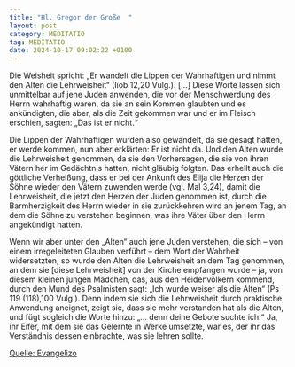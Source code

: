 ```yaml
---
title: "Hl. Gregor der Große  "
layout: post
category: MEDITATIO
tag: MEDITATIO
date: 2024-10-17 09:02:22 +0100
---
```

Die Weisheit spricht: „Er wandelt die Lippen der Wahrhaftigen und nimmt den Alten die Lehrweisheit“ (Iiob 12,20 Vulg.). […] Diese Worte lassen sich unmittelbar auf jene Juden anwenden, die vor der Menschwerdung des Herrn wahrhaftig waren, da sie an sein Kommen glaubten und es ankündigten, die aber, als die Zeit gekommen war und er im Fleisch erschien, sagten: „Das ist er nicht.<!--more-->“

Die Lippen der Wahrhaftigen wurden also gewandelt, da sie gesagt hatten, er werde kommen, nun aber erklärten: Er ist nicht da. Und den Alten wurde die Lehrweisheit genommen, da sie den Vorhersagen, die sie von ihren Vätern her im Gedächtnis hatten, nicht gläubig folgten. Das erhellt auch die göttliche Verheißung, dass er bei der Ankunft des Elija die Herzen der Söhne wieder den Vätern zuwenden werde (vgl. Mal 3,24), damit die Lehrweisheit, die jetzt den Herzen der Juden genommen ist, durch die Barmherzigkeit des Herrn wieder in sie zurückkehren wird an jenem Tag, an dem die Söhne zu verstehen beginnen, was ihre Väter über den Herrn angekündigt hatten.


Wenn wir aber unter den „Alten“ auch jene Juden verstehen, die sich – von einem irregeleiteten Glauben verführt – dem Wort der Wahrheit widersetzten, so wurde den Alten die Lehrweisheit an dem Tag genommen, an dem sie [diese Lehrweisheit] von der Kirche empfangen wurde – ja, von diesem kleinen jungen Mädchen, das, aus den Heidenvölkern kommend, durch den Mund des Psalmisten sagt: „Ich wurde weiser als die Alten“ (Ps 119 (118),100 Vulg.). Denn indem sie sich die Lehrweisheit durch praktische Anwendung aneignet, zeigt sie, dass sie mehr verstanden hat als die Alten, und fügt sogleich die Worte hinzu: „… denn deine Gebote suchte ich.“ Ja, ihr Eifer, mit dem sie das Gelernte in Werke umsetzte, war es, der ihr das Verständnis dessen einbrachte, was sie lehren sollte. 


[Quelle: Evangelizo](https://evangeliumtagfuertag.org/DE/gospel)